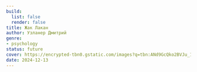 ```yaml
---
build:
  list: false
  render: false
title: Жак Лакан
author: Узланер Дмитрий
genre:
- psychology
status: future
cover: https://encrypted-tbn0.gstatic.com/images?q=tbn:ANd9GcQko2BVJu_1DXS1pSpyd-R9CWyKN4aCSGv1IA&s
date: 2024-12-13
---
```


